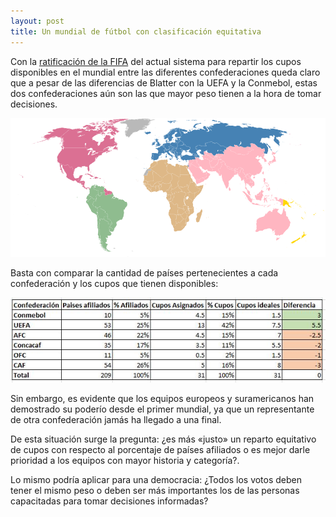 ```yaml
---
layout: post
title: Un mundial de fútbol con clasificación equitativa
---
```


Con la [ratificación de la FIFA](https://www.espn.com.co/news/story/_/id/2385549/fifa-mantiene-plazas-por-continente-y-ratifica-rusia-2018-y-qatar-2022) del actual sistema para repartir los cupos disponibles en el mundial entre las diferentes confederaciones 
queda claro que a pesar de las diferencias de Blatter con la UEFA y la Conmebol, estas dos confederaciones aún son las que mayor peso tienen a la hora de tomar decisiones.

![Confederaciones 1](https://raw.githubusercontent.com/daniels13ca/daniels13ca.github.io/master/images/Confederacione1.png)

Basta con comparar la cantidad de países pertenecientes a cada confederación y los cupos que tienen disponibles:

![Confederaciones 2](https://raw.githubusercontent.com/daniels13ca/daniels13ca.github.io/master/images/Confederaciones2.jpg)

Sin embargo, es evidente que los equipos europeos y suramericanos han demostrado su poderío desde el primer mundial, ya que un representante de otra confederación jamás ha llegado a una final.

De esta situación surge la pregunta: ¿es más «justo» un reparto equitativo de cupos con respecto al porcentaje de países afiliados o es mejor darle prioridad a los equipos con mayor historia y categoría?.

Lo mismo podría aplicar para una democracia: ¿Todos los votos deben tener el mismo peso o deben ser más importantes los de las personas capacitadas para tomar decisiones informadas?
